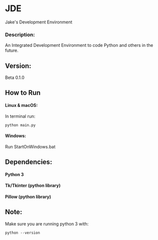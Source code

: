 # JDE
Jake's Development Environment

### Description:
An Integrated Development Environment to code Python and others in the future.

## Version:
Beta 0.1.0

## How to Run
#### Linux & macOS:
In terminal run:
```
python main.py
```

#### Windows:
Run StartOnWindows.bat

## Dependencies:
#### Python 3
#### Tk/Tkinter (python library)
#### Pillow (python library)


## Note:
Make sure you are running python 3 with:
```
python --version
```

